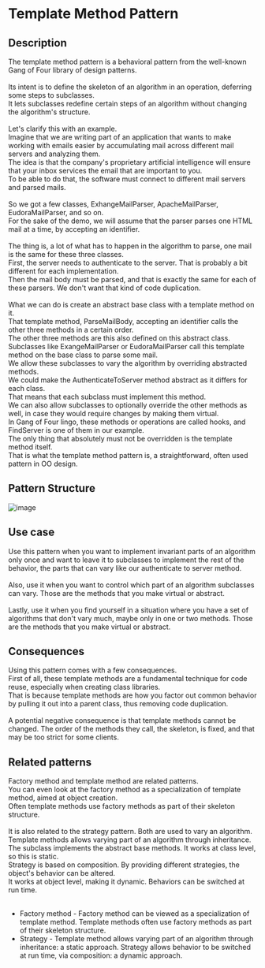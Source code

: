 # Template Method Pattern


## Description
The template method pattern is a behavioral pattern from the well-known Gang of Four library of design patterns.</br> 
</br>
Its intent is to define the skeleton of an algorithm in an operation, deferring some steps to subclasses. </br>
It lets subclasses redefine certain steps of an algorithm without changing the algorithm's structure. </br>
</br>
Let's clarify this with an example.</br>
Imagine that we are writing part of an application that wants to make working with emails easier by accumulating mail across different mail servers and analyzing them.</br>
The idea is that the company's proprietary artificial intelligence will ensure that your inbox services the email that are important to you.</br>
To be able to do that, the software must connect to different mail servers and parsed mails. </br>
</br>
So we got a few classes, ExhangeMailParser, ApacheMailParser, EudoraMailParser, and so on. </br>
For the sake of the demo, we will assume that the parser parses one HTML mail at a time, by accepting an identifier. </br>
</br>
The thing is, a lot of what has to happen in the algorithm to parse, one mail is the same for these three classes.</br>
First, the server needs to authenticate to the server. That is probably a bit different for each implementation.</br>
Then the mail body must be parsed, and that is exactly the same for each of these parsers. We don't want that kind of code duplication.</br> 
</br>
What we can do is create an abstract base class with a template method on it. </br>
That template method, ParseMailBody, accepting an identifier calls the other three methods in a certain order.</br>
The other three methods are this also defined on this abstract class. </br>
Subclasses like ExangeMailParser or EudoraMailParser call this template method on the base class to parse some mail.</br>
We allow these subclasses to vary the algorithm by overriding abstracted methods.</br>
We could make the AuthenticateToServer method abstract as it differs for each class.</br>
That means that each subclass must implement this method.</br>
We can also allow subclasses to optionally override the other methods as well, in case they would require changes by making them virtual. </br>
In Gang of Four lingo, these methods or operations are called hooks, and FindServer is one of them in our example. </br>
The only thing that absolutely must not be overridden is the template method itself. </br>
That is what the template method pattern is, a straightforward, often used pattern in OO design.


## Pattern Structure 
![image](https://user-images.githubusercontent.com/42718910/206369015-b527a2b8-a5dd-4195-8e85-5e4d368d5440.png)


## Use case
Use this pattern when you want to implement invariant parts of an algorithm only once and want to leave it to subclasses to implement the rest of the behavior, the parts that can vary like our authenticate to server method.</br>
</br>
Also, use it when you want to control which part of an algorithm subclasses can vary. Those are the methods that you make virtual or abstract.</br>
</br>
Lastly, use it when you find yourself in a situation where you have a set of algorithms that don't vary much, maybe only in one or two methods. Those are the methods that you make virtual or abstract. 


## Consequences
Using this pattern comes with a few consequences. </br>
First of all, these template methods are a fundamental technique for code reuse, especially when creating class libraries.</br>
That is because template methods are how you factor out common behavior by pulling it out into a parent class, thus removing code duplication.</br> 
</br>
A potential negative consequence is that template methods cannot be changed. The order of the methods they call, the skeleton, is fixed, and that may be too strict for some clients. </br>


## Related patterns
Factory method and template method are related patterns. </br>
You can even look at the factory method as a specialization of template method, aimed at object creation.</br>
Often template methods use factory methods as part of their skeleton structure. </br>
</br>
It is also related to the strategy pattern. Both are used to vary an algorithm.</br>
Template methods allows varying part of an algorithm through inheritance. </br>
The subclass implements the abstract base methods. It works at class level, so this is static.</br>
Strategy is based on composition. By providing different strategies, the object's behavior can be altered.</br>
It works at object level, making it dynamic. Behaviors can be switched at run time.</br>
</br>
* Factory method - Factory method can be viewed as a specialization of template method. Template methods often use factory methods as part of their skeleton structure.
* Strategy - Template method allows varying part of an algorithm through inheritance: a static approach. Strategy allows behavior to be switched at run time, via composition: a dynamic approach.

